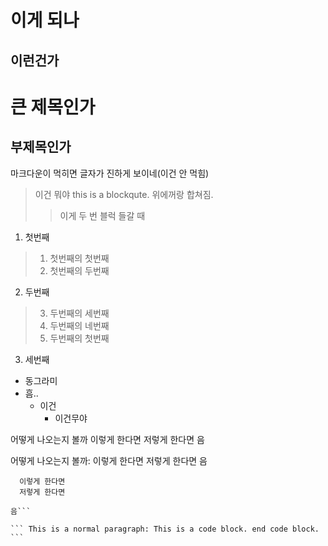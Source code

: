 # 이게 되나
## 이런건가

큰 제목인가
==========

부제목인가
---------

마크다운이 먹히면 글자가 진하게 보이네(이건 안 먹힘)

> 이건 뭐야
> this is a blockqute. 위에꺼랑 합쳐짐.
>> 이게 두 번 블럭 들갈 때

1. 첫번째
  > 1. 첫번째의 첫번째
  > 2. 첫번째의 두번째
2. 두번째
  >3. 두번째의 세번째
  >4. 두번째의 네번째
  >1. 두번째의 첫번째
3. 세번째

* 동그라미
* 흠..
  - 이건
    + 이건무야

어떻게 나오는지 볼까
  이렇게 한다면
  저렇게 한다면
음

어떻게 나오는지 볼까:
  이렇게 한다면
  저렇게 한다면
음

``` 코드블럭 시작
  이렇게 한다면
  저렇게 한다면

음```

``` This is a normal paragraph: This is a code block. end code block. ```
